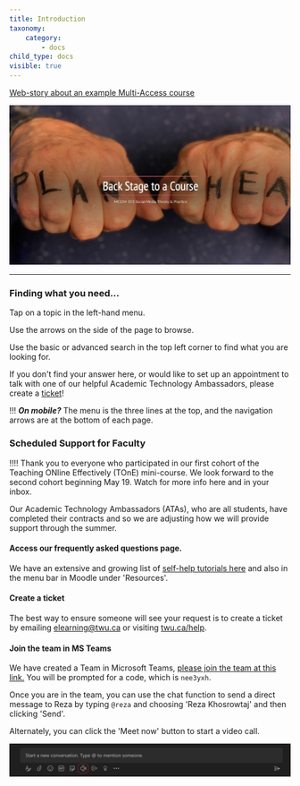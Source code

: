 ```yaml
---
title: Introduction
taxonomy:
    category:
        - docs
child_type: docs
visible: true
---
```

<!--- Do not change! --->

[Web-story about an example Multi-Access course](http://tiny.cc/BackStageCourse)

![alt-text](image001.png "Plan Ahead")

---
### Finding what you need...

Tap on a topic in the left-hand menu.

Use the arrows on the side of the page to browse.

Use the basic or advanced search in the top left corner to find what you are looking for.

If you don't find your answer here, or would like to set up an appointment to talk with one of our helpful Academic Technology Ambassadors, please create a [ticket](https://www.twu.ca/help)!

!!! ***On mobile?*** The menu is the three lines at the top, and the navigation arrows are at the bottom of each page.


### Scheduled Support for Faculty

!!!! Thank you to everyone who participated in our first cohort of the Teaching ONline Effectively (TOnE) mini-course. We look forward to the second cohort beginning May 19. Watch for more info here and in your inbox.

Our Academic Technology Ambassadors (ATAs), who are all students, have completed their contracts and so we are adjusting how we will provide support through the summer.

#### Access our frequently asked questions page.
We have an extensive and growing list of [self-help tutorials here](https://create.twu.ca/help) and also in the menu bar in Moodle under 'Resources'.

#### Create a ticket
The best way to ensure someone will see your request is to  create a ticket by emailing [elearning@twu.ca](mailto:elearning@twu.ca) or visiting [twu.ca/help](https://twu.ca/help).

#### Join the team in MS Teams
We have created a Team in Microsoft Teams, [please join the team at this link.](https://teams.microsoft.com/l/team/19%3ac4a16207670f47488af233b44bbf601a%40thread.tacv2/conversations?groupId=44141a65-3057-4afb-aa95-a85d566d4bd3&tenantId=2b4ef155-1673-43ef-a480-230c3d483f16) You will be prompted for a code, which is `nee3yxh`.

Once you are in the team, you can use the chat function to send a direct message to Reza by typing `@reza` and choosing 'Reza Khosrowtaj' and then clicking 'Send'.

Alternately, you can click the 'Meet now' button to start a video call.

![alt-text](meet-now.png "Meet Now button")
